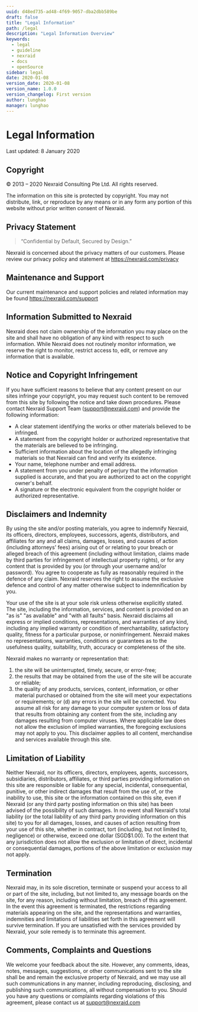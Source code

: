```yaml
---
uuid: d48ed735-ad48-4f69-9057-dba2dbb589be
draft: false
title: "Legal Information"
path: /legal
description: "Legal Information Overview"
keywords: 
  - legal
  - guideline
  - nexraid
  - docs
  - openSource
sidebar: legal
date: 2020-01-08
version_date: 2020-01-08
version_name: 1.0.0
version_changelog: First version
author: lunghao
manager: lunghao
---
```



# Legal Information
Last updated: 8 January 2020

## Copyright
© 2013 – 2020 Nexraid Consulting Pte Ltd. All rights reserved.

The information on this site is protected by copyright. You may not distribute, link, or reproduce by any means or in any form any portion of this website without prior written consent of Nexraid.

## Privacy Statement
> “Confidential by Default, Secured by Design.”

Nexraid is concerned about the privacy matters of our customers. Please review our privacy policy and statement at https://nexraid.com/privacy

## Maintenance and Support
Our current maintenance and support policies and related information may be found https://nexraid.com/support

## Information Submitted to Nexraid
Nexraid does not claim ownership of the information you may place on the site and shall have no obligation of any kind with respect to such information. While Nexraid does not routinely monitor information, we reserve the right to monitor, restrict access to, edit, or remove any information that is available.

## Notice and Copyright Infringement
If you have sufficient reasons to believe that any content present on our sites infringe your copyright, you may request such content to be removed from this site by following the notice and take down procedures. Please contact Nexraid Support Team (support@nexraid.com) and provide the following information:

* A clear statement identifying the works or other materials believed to be infringed.
* A statement from the copyright holder or authorized representative that the materials are believed to be infringing.
* Sufficient information about the location of the allegedly infringing materials so that Nexraid can find and verify its existence.
* Your name, telephone number and email address.
* A statement from you under penalty of perjury that the information supplied is accurate, and that you are authorized to act on the copyright owner's behalf.
* A signature or the electronic equivalent from the copyright holder or authorized representative.

## Disclaimers and Indemnity
By using the site and/or posting materials, you agree to indemnify Nexraid, its officers, directors, employees, successors, agents, distributors, and affiliates for any and all claims, damages, losses, and causes of action (including attorneys' fees) arising out of or relating to your breach or alleged breach of this agreement (including without limitation, claims made by third parties for infringement of intellectual property rights), or for any content that is provided by you (or through your username and/or password). You agree to cooperate as fully as reasonably required in the defence of any claim. Nexraid reserves the right to assume the exclusive defence and control of any matter otherwise subject to indemnification by you.

Your use of the site is at your sole risk unless otherwise explicitly stated. The site, including the information, services, and content is provided on an "as is" "as available" and "with all faults" basis. Nexraid disclaims all express or implied conditions, representations, and warranties of any kind, including any implied warranty or condition of merchantability, satisfactory quality, fitness for a particular purpose, or noninfringement. Nexraid makes no representations, warranties, conditions or guarantees as to the usefulness quality, suitability, truth, accuracy or completeness of the site.

Nexraid makes no warranty or representation that:
1. the site will be uninterrupted, timely, secure, or error-free;
2. the results that may be obtained from the use of the site will be accurate or reliable;
3. the quality of any products, services, content, information, or other material purchased or obtained from the site will meet your expectations or requirements; or
(d) any errors in the site will be corrected.
You assume all risk for any damage to your computer system or loss of data that results from obtaining any content from the site, including any damages resulting from computer viruses.
Where applicable law does not allow the exclusion of implied warranties, the foregoing exclusions may not apply to you. This disclaimer applies to all content, merchandise and services available through this site.

## Limitation of Liability
Neither Nexraid, nor its officers, directors, employees, agents, successors, subsidiaries, distributors, affiliates, or third parties providing information on this site are responsible or liable for any special, incidental, consequential, punitive, or other indirect damages that result from the use of, or the inability to use, this site or the information contained on this site, even if Nexraid (or any third party posting information on this site) has been advised of the possibility of such damages. In no event shall Nexraid's total liability (or the total liability of any third party providing information on this site) to you for all damages, losses, and causes of action resulting from your use of this site, whether in contract, tort (including, but not limited to, negligence) or otherwise, exceed one dollar (SGD$1.00). To the extent that any jurisdiction does not allow the exclusion or limitation of direct, incidental or consequential damages, portions of the above limitation or exclusion may not apply.

## Termination
Nexraid may, in its sole discretion, terminate or suspend your access to all or part of the site, including, but not limited to, any message boards on the site, for any reason, including without limitation, breach of this agreement. In the event this agreement is terminated, the restrictions regarding materials appearing on the site, and the representations and warranties, indemnities and limitations of liabilities set forth in this agreement will survive termination. If you are unsatisfied with the services provided by Nexraid, your sole remedy is to terminate this agreement.

## Comments, Complaints and Questions
We welcome your feedback about the site. However, any comments, ideas, notes, messages, suggestions, or other communications sent to the site shall be and remain the exclusive property of Nexraid, and we may use all such communications in any manner, including reproducing, disclosing, and publishing such communications, all without compensation to you. Should you have any questions or complaints regarding violations of this agreement, please contact us at support@nexraid.com

